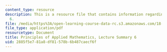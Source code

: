 ```yaml
---
content_type: resource
description: This is a resource file that contains information regarding lecture summary
  6.
file: /media/https%3A/open-learning-course-data-rc.s3.amazonaws.com/18-311-principles-of-applied-mathematics-spring-2014/2885f5e781a8df81578b6b487caecf6f_MIT18_311S14_Lecture6.pdf
file_type: application/pdf
resourcetype: Document
title: Principles of Applied Mathematics, Lecture Summary 6
uid: 2885f5e7-81a8-df81-578b-6b487caecf6f
---
```

